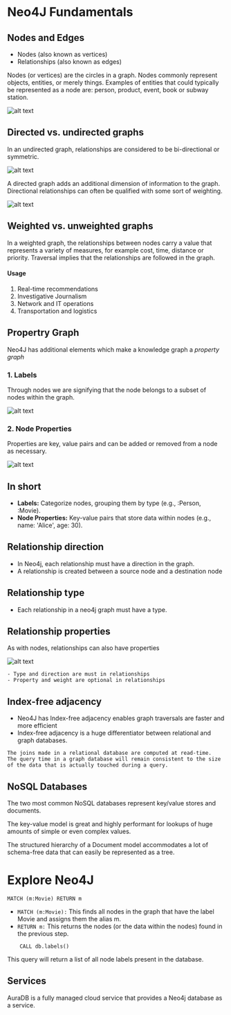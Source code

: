 # Neo4J Fundamentals
## Nodes and Edges

- Nodes (also known as vertices)
- Relationships (also known as edges)

Nodes (or vertices) are the circles in a graph. Nodes commonly represent objects, entities, or merely things. Examples of entities that could typically be represented as a node are: person, product, event, book or subway station.

![alt text](images/image.png)

## Directed vs. undirected graphs
In an undirected graph, relationships are considered to be bi-directional or symmetric.

![alt text](images/image-1.png)

A directed graph adds an additional dimension of information to the graph. Directional relationships can often be qualified with some sort of weighting. 

![alt text](images/image-2.png)

## Weighted vs. unweighted graphs

In a weighted graph, the relationships between nodes carry a value that represents a variety of measures, for example cost, time, distance or priority. Traversal implies that the relationships are followed in the graph.

#### Usage
1. Real-time recommendations
2. Investigative Journalism
3. Network and IT operations
4. Transportation and logistics

## Propertry Graph
Neo4J has additional elements which make a knowledge graph a *property graph*

### 1. Labels
Through nodes we are signifying that the node belongs to a subset of nodes within the graph.

![alt text](images/image-3.png)

### 2. Node Properties

Properties are key, value pairs and can be added or removed from a node as necessary.

![alt text](images/image-4.png)


## In short
- **Labels:** Categorize nodes, grouping them by type (e.g., :Person, :Movie).
- **Node Properties:** Key-value pairs that store data within nodes (e.g., name: 'Alice', age: 30).

## Relationship direction
- In Neo4j, each relationship must have a direction in the graph. 
- A relationship is created between a source node and a destination node

## Relationship type
- Each relationship in a neo4j graph must have a type. 

## Relationship properties
As with nodes, relationships can also have properties

![alt text](images/image-5.png)

```
- Type and direction are must in relationships
- Property and weight are optional in relationships
```

## Index-free adjacency
- Neo4J has Index-free adjacency enables graph traversals are faster and more efficient
- Index-free adjacency is a huge differentiator between relational and graph databases.

```
The joins made in a relational database are computed at read-time.
The query time in a graph database will remain consistent to the size of the data that is actually touched during a query.
```

## NoSQL Databases
The two most common NoSQL databases represent key/value stores and documents.

The key-value model is great and highly performant for lookups of huge amounts of simple or even complex values.

The structured hierarchy of a Document model accommodates a lot of schema-free data that can easily be represented as a tree.

# Explore Neo4J
```
MATCH (m:Movie) RETURN m
```
- `MATCH (m:Movie):` This finds all nodes in the graph that have the label Movie and assigns them the alias m.
- `RETURN m:` This returns the nodes (or the data within the nodes) found in the previous step.

```
    CALL db.labels()
```
This query will return a list of all node labels present in the database. 


## Services
AuraDB is a fully managed cloud service that provides a Neo4j database as a service.

